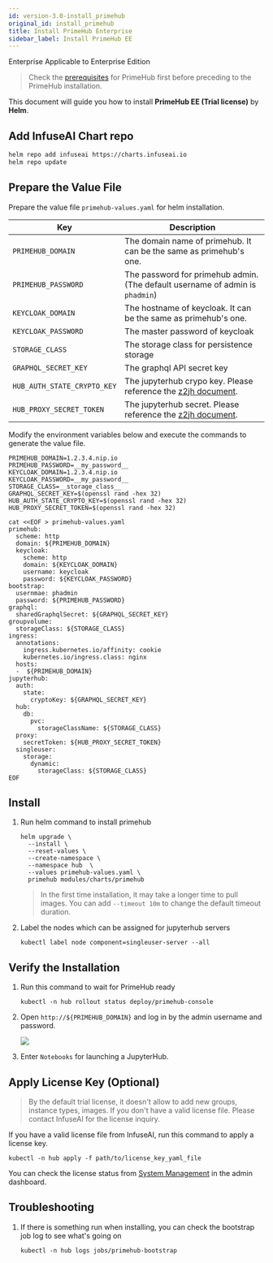 ```yaml
---
id: version-3.0-install_primehub
original_id: install_primehub
title: Install PrimeHub Enterprise
sidebar_label: Install PrimeHub EE
---
```

<div class="label-sect">
  <div class="ee-only tooltip">Enterprise
    <span class="tooltiptext">Applicable to Enterprise Edition</span>
  </div>
</div>

>Check the [prerequisites](prerequisites) for PrimeHub first before preceding to the PrimeHub installation.

This document will guide you how to install **PrimeHub EE (Trial license)** by **Helm**.

## Add InfuseAI Chart repo

```bash
helm repo add infuseai https://charts.infuseai.io
helm repo update
```

## Prepare the Value File

Prepare the value file `primehub-values.yaml` for helm installation. 

Key | Description
----|------------------------------------
`PRIMEHUB_DOMAIN` | The domain name of primehub. It can be the same as primehub's one.
`PRIMEHUB_PASSWORD` | The password for primehub admin. (The default username of admin is `phadmin`)
`KEYCLOAK_DOMAIN` | The hostname of keycloak. It can be the same as primehub's one.
`KEYCLOAK_PASSWORD` | The master password of keycloak
`STORAGE_CLASS` | The storage class for persistence storage
`GRAPHQL_SECRET_KEY` | The graphql API secret key
`HUB_AUTH_STATE_CRYPTO_KEY` | The jupyterhub crypo key. Please reference the [z2jh document](https://zero-to-jupyterhub.readthedocs.io/en/latest/reference/reference.html#auth-state-cryptokey).
`HUB_PROXY_SECRET_TOKEN` | The jupyterhub secret. Please reference the [z2jh document](https://zero-to-jupyterhub.readthedocs.io/en/latest/reference/reference.html#proxy-secrettoken).

Modify the environment variables below and execute the commands to generate the value file.

```
PRIMEHUB_DOMAIN=1.2.3.4.nip.io
PRIMEHUB_PASSWORD=__my_password__
KEYCLOAK_DOMAIN=1.2.3.4.nip.io
KEYCLOAK_PASSWORD=__my_password__
STORAGE_CLASS=__storage_class__
GRAPHQL_SECRET_KEY=$(openssl rand -hex 32)
HUB_AUTH_STATE_CRYPTO_KEY=$(openssl rand -hex 32)
HUB_PROXY_SECRET_TOKEN=$(openssl rand -hex 32)

cat <<EOF > primehub-values.yaml
primehub:
  scheme: http
  domain: ${PRIMEHUB_DOMAIN}
  keycloak:
    scheme: http
    domain: ${KEYCLOAK_DOMAIN}
    username: keycloak
    password: ${KEYCLOAK_PASSWORD}
bootstrap:
  usernmae: phadmin  
  password: ${PRIMEHUB_PASSWORD}
graphql:
  sharedGraphqlSecret: ${GRAPHQL_SECRET_KEY}
groupvolume:
  storageClass: ${STORAGE_CLASS}
ingress:
  annotations:
    ingress.kubernetes.io/affinity: cookie
    kubernetes.io/ingress.class: nginx
  hosts:
  -  ${PRIMEHUB_DOMAIN}
jupyterhub:
  auth:
    state:
      cryptoKey: ${GRAPHQL_SECRET_KEY}
  hub:
    db:
      pvc:
        storageClassName: ${STORAGE_CLASS}
  proxy:
    secretToken: ${HUB_PROXY_SECRET_TOKEN}
  singleuser:
    storage:
      dynamic:
        storageClass: ${STORAGE_CLASS}
EOF
```
## Install

1. Run helm command to install primehub

   ```
   helm upgrade \
     --install \
     --reset-values \
     --create-namespace \
     --namespace hub  \
     --values primehub-values.yaml \
     primehub modules/charts/primehub
   ```

   > In the first time installation, it may take a longer time to pull images. You can add `--timeout 10m` to change the default timeout duration.

2. Label the nodes which can be assigned for jupyterhub servers

   ```
   kubectl label node component=singleuser-server --all
   ```

## Verify the Installation

1. Run this command to wait for PrimeHub ready

   ```
   kubectl -n hub rollout status deploy/primehub-console
   ```

2. Open `http://${PRIMEHUB_DOMAIN}` and log in by the admin username and password.

   ![](assets/install_primehub1.png)

3. Enter `Notebooks` for launching a JupyterHub.

## Apply License Key (Optional)

>By the default trial license, it doesn't allow to add new groups, instance types, images.
>If you don't have a valid license file. Please contact InfuseAI for the license inquiry.

If you have a valid license file from InfuseAI, run this command to apply a license key. 

```
kubectl -n hub apply -f path/to/license_key_yaml_file
```

You can check the license status from [System Management](../guide_manual/admin-system#primehub-license) in the admin dashboard.

## Troubleshooting

1. If there is something run when installing, you can check the bootstrap job log to see what's going on

   ```
   kubectl -n hub logs jobs/primehub-bootstrap
   ```
